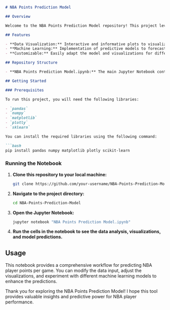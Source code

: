 
```markdown
# NBA Points Prediction Model

## Overview

Welcome to the NBA Points Prediction Model repository! This project leverages data analysis and machine learning techniques to predict the points per game (PPG) of NBA players. The goal is to provide insights and predictive capabilities for player performance based on historical data.

## Features

- **Data Visualization:** Interactive and informative plots to visualize player statistics.
- **Machine Learning:** Implementation of predictive models to forecast player performance.
- **Customizable:** Easily adapt the model and visualizations for different datasets or prediction goals.

## Repository Structure

- **NBA Points Prediction Model.ipynb:** The main Jupyter Notebook containing the data analysis, visualizations, and model implementation.

## Getting Started

### Prerequisites

To run this project, you will need the following libraries:

- `pandas`
- `numpy`
- `matplotlib`
- `plotly`
- `sklearn`

You can install the required libraries using the following command:

```bash
pip install pandas numpy matplotlib plotly scikit-learn
```

### Running the Notebook

1. **Clone this repository to your local machine:**

    ```bash
    git clone https://github.com/your-username/NBA-Points-Prediction-Model.git
    ```

2. **Navigate to the project directory:**

    ```bash
    cd NBA-Points-Prediction-Model
    ```

3. **Open the Jupyter Notebook:**

    ```bash
    jupyter notebook "NBA Points Prediction Model.ipynb"
    ```

4. **Run the cells in the notebook to see the data analysis, visualizations, and model predictions.**

## Usage

This notebook provides a comprehensive workflow for predicting NBA player points per game. You can modify the data input, adjust the visualizations, and experiment with different machine learning models to enhance the predictions.


Thank you for exploring the NBA Points Prediction Model! I hope this tool provides valuable insights and predictive power for NBA player performance.
```

